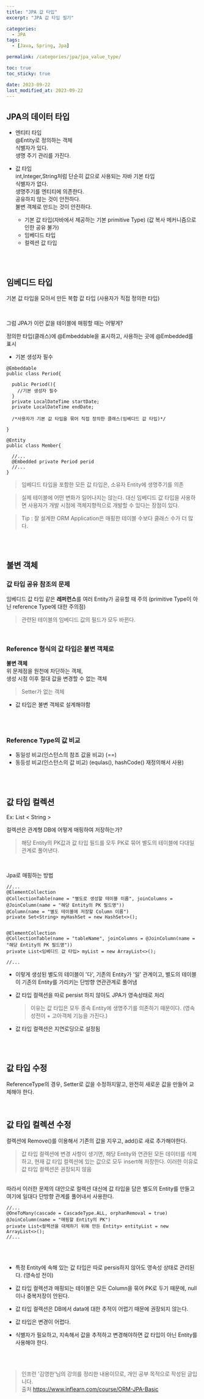 ```yaml
---
title: "JPA 값 타입"
excerpt: "JPA 값 타입 필기"

categories:
  - JPA
tags:
  - [Java, Spring, Jpa]

permalink: /categories/jpa/jpa_value_type/

toc: true
toc_sticky: true

date: 2023-09-22
last_modified_at: 2023-09-22
---
```



## JPA의 데이터 타입
* 엔티티 타입<br>
  @Entity로 정의하는 객체<br>
  식별자가 있다.<br>생명 주기 관리를 가진다.

* 값 타입<br>
  int,Integer,String처럼 단순히 값으로 사용되는 자바 기본 타입<br>
  식별자가 없다.<br>생명주기를 엔티티에 의존한다.<br>공유하지 않는 것이 안전하다.<br>불변 객체로 만드는 것이 안전하다.
  * 기본 값 타입(자바에서 제공하는 기본 primitive Type) (값 복사 메커니즘으로 인한 공유 불가)
  * 임베디드 타입
  * 컬렉션 값 타입

<br><br>

## 임베디드 타입
기본 값 타입을 모아서 만든 복합 값 타입 (사용자가 직접 정의한 타입)

<br>

그럼 JPA가 이런 값을 테이블에 매핑할 때는 어떻게?

정의한 타입(클래스)에 @Embeddable을 표시하고,
사용하는 곳에 @Embedded를 표시

* 기본 생성자 필수

```
@Embeddable
public class Period{

  public Period(){
    //기본 생성자 필수
  }
  private LocalDateTime startDate;
  private LocalDateTime endDate;

  /*사용자가 기본 값 타입을 묶어 직접 정의한 클래스(임베디드 값 타입)*/

}

@Entity
public class Member{
  
  //...
  @Embedded private Period perid   
  //...
}
```

> 임베디드 타입을 포함한 모든 값 타입은, 소유자 Entity에 생명주기를 의존

> 실제 테이블에 어떤 변화가 일어나지는 않는다. 대신 임베디드 값 타입을 사용하면 사용자가 개발 시점에 객체지향적으로 개발할 수 있다는 장점이 있다.

> Tip : 잘 설계한 ORM Application은 매핑한 테이블 수보다 클래스 수가 더 많다.

<br><br>


## 불변 객체

### 값 타입 공유 참조의 문제
임베디드 값 타입 같은 **레퍼런스**를 여러 Entity가 공유할 때 주의 (primitive Type이 아닌 reference Type에 대한 주의점)
> 관련된 테이블의 임베디드 값의 필드가 모두 바뀐다. 

<br>

### Reference 형식의 값 타입은 불변 객체로
**불변 객체**<br>
위 문제점을 원천에 차단하는 객체,<br>
생성 시점 이후 절대 값을 변경할 수 없는 객체
  > Setter가 없는 객체

* 값 타입은 불변 객체로 설계해야함


<br><br>

### Reference Type의 값 비교 

* 동일성 비교(인스턴스의 참조 값을 비교) (==)
* 동등성 비교(인스턴스의 값 비교) (equlas(), hashCode() 재정의해서 사용)

<br><br>



## 값 타입 컬렉션
Ex: List < String >
<br>

컬렉션은 관계형 DB에 어떻게 매핑하여 저장하는가?

> 해당 Entity의 PK값과 값 타입 필드를 모두 PK로 묶어 별도의 테이블에 다대일 관계로 풀어낸다. 

<br>

Jpa로 매핑하는 방법
```
//...
@ElementCollection
@CollectionTable(name = "별도로 생성할 테이블 이름", joinColumns = @JoinColumn(name = "해당 Entity의 PK 필드명"))
@Column(name = "별도 테이블에 저장할 Column 이름")
private Set<String> myHashSet = new HashSet<>();


@ElementCollection
@CollectionTable(name = "tableName", joinColumns = @JoinColumn(name = "해당 Entity의 PK 필드명"))
private List<임베디드 값 타입> myList = new ArrayList<>();

//...
```
* 이렇게 생성된 별도의 테이블이 '다', 기존의 Entity가 '일' 관계이고, 별도의 테이블이 기존의 Entity를 가리키는 단방향 연관관계로 풀어냄

* 값 타입 컬렉션을 따로 persist 하지 않아도 JPA가 영속상태로 처리
  > 이유는 값 타입은 모두 종속 Entity에 생명주기를 의존하기 때문이다. (영속성전이 + 고아객체 기능을 가진다.)

* 값 타입 컬렉션은 지연로딩으로 설정됨

<br><br>

## 값 타입 수정
ReferenceType의 경우, Setter로 값을 수정하지말고, 완전히 새로운 값을 만들어 교체해야 한다.

<br>

## 값 타입 컬렉션 수정
컬렉션에 Remove()를 이용해서 기존의 값을 지우고, add()로 새로 추가해야한다. 

> 값 타입 컬렉션에 변경 사항이 생기면, 해당 Entity와 연관된 모든 데이터를 삭제하고, 현재 값 타입 컬렉션에 있는 값으로 모두 insert해 저장한다. 이러한 이유로 값 타입 컬렉션은 권장되지 않음

<br>
따라서 이러한 문제의 대안으로 컬렉션 대신에 값 타입을 담은 별도의 Entity를 만들고 여기에 일대다 단방향 관계를 풀어내서 사용한다.

<br>


```
//...
@OneToMany(cascade = CascadeType.ALL, orphanRemoval = true)
@JoinColumn(name = "매핑할 Entity의 PK")
private List<컬렉션을 대체하기 위해 만든 Entity> entityList = new ArrayList<>();
//...
```



<br><br>

* 특정 Entity에 속해 있는 값 타입은 따로 persis하지 않아도 영속성 상태로 관리된다. (영속성 전이)

* 값 타입 컬렉션과 매핑되는 테이블은 모든 Column을 묶어 PK로 두기 때문에, null이나 중복저장이 안된다.

* 값 타입 컬렉션은 DB에서 data에 대한 추적이 어렵기 때문에 권장되지 않는다.

* 값 타입은 변경이 어렵다. 

* 식별자가 필요하고, 지속해서 값을 추적하고 변경해야하면 값 타입이 아닌 Entity를 사용해야 한다.


<br>
<br>

> 인프런 '김영한'님의 강의를 정리한 내용이므로, 개인 공부 목적으로 작성된 글입니다.
> <br>출처  <https://www.inflearn.com/course/ORM-JPA-Basic>
